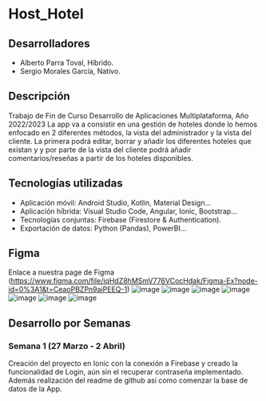 # Host_Hotel

## Desarrolladores
- Alberto Parra Toval, Híbrido.
- Sergio Morales García, Nativo.

## Descripción
Trabajo de Fin de Curso Desarrollo de Aplicaciones Multiplataforma, Año 2022/2023
La app va a consistir en una gestión de hoteles donde lo hemos enfocado en 2 diferentes métodos, la vista del administrador y la vista del cliente. La primera podrá editar, borrar y añadir los diferentes hoteles que existan y y por parte de la vista del cliente podrá añadir comentarios/reseñas a partir de los hoteles disponibles.

## Tecnologías utilizadas
- Aplicación móvil: Android Studio, Kotlin, Material Design...
- Aplicación híbrida: Visual Studio Code, Angular, Ionic, Bootstrap...
- Tecnologías conjuntas: Firebase (Firestore & Authentication).
- Exportación de datos: Python (Pandas), PowerBI...

## Figma
Enlace a nuestra page de Figma (https://www.figma.com/file/iqHdZ8hMSmV776VCocHdak/Figma-Ex?node-id=0%3A1&t=CeaoPBZPn9aiPEEQ-1)
![image](https://user-images.githubusercontent.com/91873665/227796726-d22f920b-3341-4ae6-9f20-79c89601b9be.png)
![image](https://user-images.githubusercontent.com/91873665/227796745-ca13c5d8-1518-480e-bf49-4e88d9c058c9.png)
![image](https://user-images.githubusercontent.com/91873665/227796762-cd659b5b-6813-433a-a773-9542a78ba7bf.png)
![image](https://user-images.githubusercontent.com/91873665/227796777-9dc1bd84-6ee3-4970-bbbd-daf4f8046df3.png)
![image](https://user-images.githubusercontent.com/91873665/227796791-25ce34f2-c488-4dde-a0ea-af4c3ecbfa48.png)
![image](https://user-images.githubusercontent.com/91873665/227796804-6e05ada1-33a0-4018-bcf7-ff03371584a4.png)
![image](https://user-images.githubusercontent.com/91873665/227796809-cb23293f-c8c6-4daf-a641-5eb3e3dab942.png)

## Desarrollo por Semanas
### Semana 1 (27 Marzo - 2 Abril)
Creación del proyecto en Ionic con la conexión a Firebase y creado la funcionalidad de Login, aún sin el recuperar contraseña implementado. Además realización del readme de github así como comenzar la base de datos de la App.
